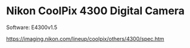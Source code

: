 # Nikon CoolPix 4300 Digital Camera
Software: E4300v1.5

https://imaging.nikon.com/lineup/coolpix/others/4300/spec.htm

